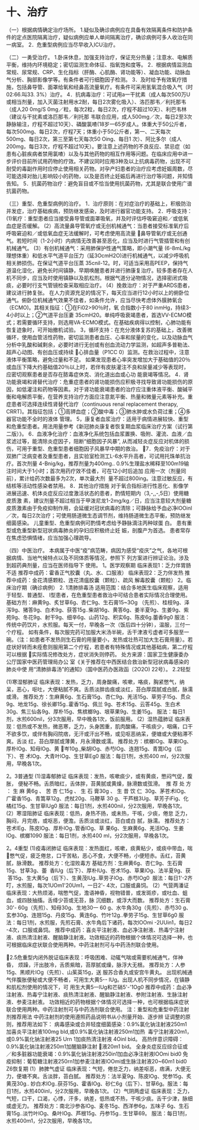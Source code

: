# 十、治疗

（一）根据病情确定治疗场所。
1.疑似及确诊病例应在具备有效隔离条件和防护条件的定点医院隔离治疗，疑似病例应单人单间隔离治疗，确诊病例可多人收治在同一病室。
2．危重型病例应当尽早收入ICU治疗。

（二）一勇受治疗。
1.卧床休息，加强支持治疗，保证充分热量；注意水、电解质平衡，维持内环境稳定；密切监测生命体征、指氧饱和度等。
2．根据病情监测血常规、尿常规、CRP、生化指标（肝酶、心肌酶、肾功能等）、凝血功能、动脉血气分析、胸部影像学等。有条件者可行细胞因子检测。
3．及时给予有效氧疗措施，包括鼻导管、面罩给氧和经鼻高流量氧疗。有条件可采用氢氧混合吸入气（时02:66.叫33. 3%）治疗。
4．抗病毒治疗：可试用a一干扰素（成人每次500万U或相当剂量，加入灭菌注射用水2耐，每日2次雾化吸入）、洛匹那韦／利托那韦（成人20 0mg/S 0mg／粒，每次2粒，每日2次，疗程不超过10天）、利巴韦林（建议与干扰素或洛匹那韦／利托那
韦联合应用，成人500mg／次，每日2至3次静脉输注，疗程不超过10天）、磷酸氯喳(18岁一65岁成人。体重大于50公斤者，每次500mg、每日2次，疗程7天；体重小于50公斤者，第一、二天每次500mg、每日2次，第三至第七天每次50 Oing、每日1 次）、阿比多尔（成人200mg，每日3次，疗程不超过10天）。要注意上述药物的不良反应、禁忌症（如患有心脏疾病者禁用氯喳）以及与其他药物的相互作用等问题。在临床应用中进一步评价目前所试用药物的疗效。不建议同时应用3种及以上抗病毒药物，出现不可耐受的毒副作用时应停止使用相关药物。对孕产妇患者的治疗应考虑妊娠周数，尽可能选择对胎儿影响较小的药物，以及是否终止妊娠后再进行治疗等问题，并知情告知。
5．抗菌药物治疗：避免盲目或不恰当使用抗菌药物，尤其是联合使用广谱抗菌药物。

（三）重型、危重型病例的治疗。
1．治疗原则：在对症治疗的基础上，积极防治并发症，治疗基础疾病，预防继发感染，及时进行器官功能支持。
2．呼吸支持：
(1)氧疗：重型患者应当接受鼻导管或面罩吸氧，并及时评估呼吸窘迫和／或低氧血症是否缓解。
(2）高流量鼻导管氧疗或无创机械通气：当患者接受标准氧疗后呼吸窘迫和／或低氧血症无法缓解时，可考虑使用高流量
鼻导管氧疗或无创通气。若短时间（1-2小时）内病情无改善甚至恶化，应当及时进行气管插管和有创机械通气。
(3）有创机械通气：采用肺保护性通气策略，即小潮气量 (6-8mL/kg理想体重）和低水平气道平台压力（延3OcmH2O)进行机械通气，以减少呼吸机相关肺损伤。在保证气道平台压蒸 35cnil-12。时，可适当采用高PEEP，保持气道温化湿化，避免长时间镇静，早期唤醒患者并进行肺康复治疗。较多患者存在人机不同步，应当及时使用镇静以及肌松剂。根据气道分泌物情况，选择密闭式吸痰，必要时行支气管镜检查采取相应治疗。
(4）挽救治疗：对于严重ARDS患者，建议进行肺复张。
在人力资源充足的情况下，每天应当进行12小时以上的俯卧位通气。俯卧位机械通气效果不佳者，如条件允许，应当尽快考虑体外膜肺氧合（ECMO)。其相关指征：①在Fi02>90％时，氧
合指数小于80 inmHg，持续3-4小时以上；②气道平台压妻
35cmH20。单纯呼吸衰竭患者，首选VV-ECMO模式；若需要循环支持，则选用VA-ECMO模式。在基础疾病得以控制，心肺功能有恢复迹象时，可开始撤机试验。
3，循环支持：在充分液体复苏的基础上，改善微循环，使用血管活性药物，密切监测患者血压、心率和尿量的变化，以及动脉血气分析中乳酸和碱剩余，必要时进行无创或有创血流动力学监测，如超声多普勒法、超声心动图、有创血压或持续
心排血量（P1CC 0）监测。在救治过程中，注意液体平衡策略，避免过量和不足。
如果发现患者心率突发增加大于基础值的20％或血压下降大约基础值20％以上时，若伴有皮肤灌注不良和尿量减少等表现时，应密切观察患者是否存在脓毒症休克、消化道出血或心功
能衰竭等情况。
4．肾功能衰竭和肾替代治疗：危重症患者的肾功能损伤应积极寻找导致肾功能损伤的原因，如低灌注和药物等因素。对于肾功能衰竭患者的治疗应注重体液平衡、酸碱平衡和电解质平衡，在营养支持治疗方面应注意氮平衡、热量和微量元素等补充。重症患者可选择连续性肾替代治疗（continuous renal replacement therapy, CRRT)。其指征包括；①高钾血症；②酸中毒；③肺水肿或水负荷过重；④多器官功能不全时的液体
管理。
5，康复者血浆治疗：适用于病情进展较快、重型和危重型患者。用法用量参考《新冠肺炎康复者恢复期血浆临床治疗方案（试行第二版）》。
6．血液净化治疗：血液净化系统包括血浆置换、吸附、灌流、血液／血浆滤过等，能清除炎症因子，阻断“细胞因子风暴”, 从而减轻炎症反应对机体的损伤，可用于重型、危重型患者细胞因子风暴早中期的救治。
7．免疫治疗：对于双肺广泛病变者及重型患者，且实验室检测工L-6水平升高者，可试用托珠单抗治疗。首次剂量
4-Bnig/kg，推荐剂量为400mg.. 0.9%生理盐水稀释至100m19输
 注时间大于1小时；首次用药疗效不佳者，可在12小时后追加
应用一次（剂量同前），累计给药次数最多为2次，单次最大剂
 量不超过800ing。注意过敏反应，有结核等活动性感染者禁用。
8．其他治疗措施
对于氧合指标进行性恶化、影像学进展迅速、机体炎症反应过度激活状态的患者，酌情短期内（3,-,,-,5日）使用糖皮质激
素，建议剂量不超过相当于甲泼尼龙1-2mg/kg／日，应当注意较大剂量糖皮质激素由于免疫抑制作用，会延缓对冠状病毒的清除；可静脉给予血必净lOOinl／次，每日2次治疗；可使用肠道微生态调节剂，维持肠道微生态平衡，预防继发细菌感染。
儿童重型、危重型病例可酌情考虑给予静脉滴注丙种球蛋
白。
患有重型或危重型新型冠状病毒肺炎的孕妇应积极终止妊
娠，剖腹产为首选。
患者常存在焦虑恐惧情绪，应当加强心理疏导。

（四）中医治疗。
本病属于中医“疫”病范畴，病因为感受“疫庆”之气，各地可根据病情、当地气候特点以及不同体质等情况，参照下
列方案进行辨证论治。涉及到超药典剂量，应当在医师指导下
使用。
1。医学观察期
临床表现1：乏力伴胃肠不适
推荐中成药：霍香正气胶囊（丸、水、口服液）
临床表现2：乏力伴发热
推荐中成药：金花清感颗粒、连花清瘟胶囊（颗粒）、疏风
解毒胶囊（颗粒）
2。临床治疗期（确诊病例）
2. 1清肺排毒汤
适用范围：结合多地医生临床观察，适用于轻型、普通型、
I型患者，在危重型患者救治中可结合患者实际情况合理使用。
基础方剂：麻黄9g、炙甘草6g、杏仁9g、生石膏15~3Og
（先煎）、桂枝9g、泽泻9g、猪答9g、白术9g、获答15g..柴胡16g、黄答6g、姜半夏9g、生姜9g、紫苑9g、冬花9g、射干9g、细辛6g、山药12g、积实6g、陈皮6g.蕾香9g0
服法：传统中药饮片，水煎服。每天一付，早晚各一次（饭后四十分钟），温服，三付一个疗程。
如有条件，每次服完药可加服大米汤半碗，舌干津液亏虚者可多服至一碗。（注：如患者不发热则生石膏的用量要小，发热或壮热可加大生石膏用量）。若症状好转而未痊愈则服用第二个疗程，若患者有特殊情况或其他基础病，第二疗程可以根据
实际情况修改处方，症状消失则停药。
处方来源：国家卫生健康委办公厅国家中医药管理局办公
室《关于推荐在中西医结合救治新型冠状病毒感染的肺炎中使
用“清肺排毒汤”的通知》（国中医药办医政函〔2O2O) 22号）。 2.2轻型

(1)寒湿郁肺证
临床表现：发热，乏力，周身酸痛，咳嗽，咯痰，胸紧憋气，纳呆，恶心，呕吐，大便粘腻不爽。舌质淡胖齿痕或淡红，苔白厚腐腻或白腻，脉濡或滑。
推荐处方：生麻黄6g、生石膏15g、杏仁9g、羌活15g、草劳子15g、贯众9g、地龙15g、徐长卿15g..霍香15g、佩兰 9g、苍术15g、云答45g、生白术30g、焦三仙各9g、厚朴15g、焦槟榔9g、垠草果9g、生姜15g。
服法：每日1剂，水煎600nil，分3次服用，早中晚各1次，饭前服用。
(2）湿热蕴肺证
临床表现：低热或不发热，微恶寒，乏力，头身困重，肌肉酸痛，干咳痰少，咽痛，口干不欲多饮，或伴有胸闷院痞，无汗或汗出不畅，或见呕恶纳呆，便塘或大便粘滞不爽。舌淡
红，苔白厚腻或薄黄，月永滑数或濡。
推荐处方：槟榔lOg、草果lOg、厚朴lOg、知母lOg、黄
岑10g.,柴胡lOg、赤芍lOg、连翘15g、青篙lOg（后下）、苍
术lOg、大青叶lOg、生甘草Eg0
服法：每日1剂，水煎400 ml，分2次服用，早晚各1次。

2。3普通型
(1)湿毒郁肺证
临床表现：发热，咳嗽痰少，或有黄痰，憋闷气促，腹胀，
便秘不畅。舌质暗红，舌体胖，苔黄腻或黄燥，脉滑数或弦滑。
 推 荐 处 方 ： 生 麻 黄6g 、 苦 杏 仁15g 、 生 石 膏30g 、 生 昔 饮 仁
 30g、茅苍术lOg、广霍香15g、青篙草12g、虎杖20g、马鞭草
30 g、干芦根3Ug、草芳子iFig、化橘红15g、生甘草lUg0
服法：每日1剂，水煎400nil，分2次服用，早晚各1次。
(2）寒湿阻肺证
临床表现：低热，身热不扬，或未热，干咳，少痰，倦怠
乏力，胸闷，月完痞，或呕恶，便澹。舌质淡或淡红，苔白或白
腻，脉濡。
推荐处方：苍术lEg、陈皮lOg、厚朴lOg..管香lOg、草
果6g、生麻黄6g、羌活lOg、生姜lOg、槟榔1090
服法：每日1剂，水煎400 ml，分2次服用，早晚各1次。

2。4重型
(1)疫毒闭肺证
临床表现：发热面红，咳嗽，痰黄粘少，或痰中带血，喘
憋气促，疲乏倦怠，口干苦粘，恶心不食，大便不畅，小便短赤。舌红，苔黄腻，脉滑数。
推荐处方：化湿败毒方
基础方剂：生麻黄6g、杏仁9g、生石膏15g、甘草3g、蕾
 香lUg（后下）、厚朴lUg、苍术15g、草果lOg、法半夏9g、获
 答15g、生大黄5g（后下）、生黄茂lUg..草劳子lOg、赤芍lOg0
 服法：每日1'-2齐叮，水煎服，每次1UOm1'20Um1，一日2'-
4次，口服或鼻饲。
(2）气营两潘证
临床表现：大热烦渴，喘憋气促，澹语神昏，视物错普，或发斑疹，或吐血、蛆血，或四肢抽搐。舌绛少苔或无苔，脉
沉细数，或浮大而数。
推荐处方：生石膏30'- 60g（先煎）、知母30g、生地30一 60 g、水牛角30g（先煎）、赤芍30 g、玄参30g、连翘15g、丹皮15g、黄连6g、竹叶12g..拳劳子15g、生甘草6g0
服法：每日1剂，水煎服，先煎石膏、水牛角后下诸药，每次lOOmi -2UUin1，每日2 -4次，口服或鼻饲。
推荐中成药：喜炎平注射液、血必净注射液、热毒宁注射液、痰热清注射液、醒脑静注射液。功效相近的药物根据个体情况可选择一种，也可根据临床症状联合使用两种。中药注射剂可与中药汤剂联合使用。

2.5危重型内闭外脱证临床表现：呼吸困难、动辄气喘或需要机械通气，伴神昏，
烦躁，汗出肢冷，舌质紫暗，苔厚腻或燥，脉浮大无根。
推荐处方：人参15g、黑顺片lOg（先煎）、山茱英15g，送
服苏合香丸或安宫牛黄丸。
出现机械通气伴腹胀便秘或大便不畅者，可用生大黄5--
lUg。出现人机不同步情况，在镇静和肌松剂使用的情况下，可
用生大黄5一lUg和芒硝5'-'1Og0
推荐中成药：血必净注射液、热毒宁注射液、痰热清注射液、醒脑静注射液、参附注射液、生脉注射液、参麦注射液。
功效相近的药物根据个体情况可选择一种，也可根据临床症状联合使用两种。中药注射剂可与中药汤剂联合使用。
注：重型和危重型中药注射剂推荐用法
中药注射剂的使用遵照药品说明书从小剂量开始、逐步辨
证调整的原则，推荐用法如下：
病毒感染或合并轻度细菌感染：0.9%氯化钠注射液250m1
加喜炎平注射液100mg bId,或0.9%氯化钠注射液250m1加热
 毒宁注射液20m1，或0.9%氯化钠注射液25 Urn 1加痰热清注射液
4Oinl bid。
高热伴意识障碍：0.9%氯化钠注射液250m1加醒脑静注射
液20m1 bid。
全身炎症反应综合征或／和多脏器功能衰竭：0.9%氯化钠注射液250in1加血必净注射液lOOmi bid0
免疫抑制：葡萄糖注射液250rn1加参麦注射液lOOmi或生脉注射液20~60m1 bid0
Z6恢复期
(1）肺脾气虚证
临床表现：气短，倦怠乏力，纳差呕恶，痞满，大便无力，便塘不爽。舌淡胖，苔白腻。
推荐处方：法半夏9g、陈皮lOg、党参15g、炙黄茂30g..
妙白术lOg..获芬15g、霍香lOg、砂仁6g（后下）、甘草6g。服法：每日1剂，水煎400inl，分2次服用，早晚各1次。
(2）气阴两虚证
临床表现：乏力，气短，口干，口渴，心悸，汗多，纳差，低热或不热，干咳少痰。舌干少津，脉细或虚无力。
推荐处方：南北沙参各lOg、麦冬15g、西洋参6g，五味子 6g、生石膏15g..淡竹叶lOg、桑叶lOg、芦根15g、丹参15g.. 生甘草69。
服法：每日1剂，水煎400m1，分2次服用，早晚各1次。
